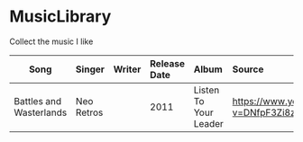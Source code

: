 # MusicLibrary
Collect the music I like

|Song|Singer|Writer|Release Date|Album|Source|
|----|:-----|:-----|:-----------|:----|:-----|
|Battles and Wasterlands|Neo Retros| | 2011 | Listen To Your Leader|https://www.youtube.com/watch?v=DNfpF3Zi8zs|
